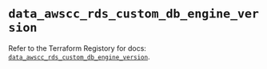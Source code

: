 # `data_awscc_rds_custom_db_engine_version`

Refer to the Terraform Registory for docs: [`data_awscc_rds_custom_db_engine_version`](https://registry.terraform.io/providers/hashicorp/awscc/0.70.0/docs/data-sources/rds_custom_db_engine_version).
